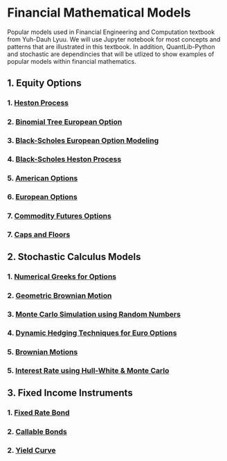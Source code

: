 # Financial Mathematical Models
Popular models used in Financial Engineering and Computation textbook from Yuh-Dauh Lyuu. We will use Jupyter notebook for most concepts and patterns that are illustrated in this textbook. In addition, QuantLib-Python and stochastic are dependincies that will be utlized to show examples of popular models within financial mathematics.

## 1. Equity Options
###   1. [Heston Process](https://github.com/NijazK/FinancialEngineeringModels/blob/main/Equity%20Options%20Models/HestonProcessEuroOption.ipynb)
#####                                    
###   2. [Binomial Tree European Option](https://github.com/NijazK/FinancialEngineeringModels/blob/main/Equity%20Options%20Models/BinomialTreeEuropeanOptions.ipynb)
#####  
###   3. [Black-Scholes European Option Modeling](https://github.com/NijazK/FinancialEngineeringModels/blob/main/Equity%20Options%20Models/Black-ScholesEuropean.ipynb)
#####    
###   4. [Black-Scholes Heston Process](https://github.com/NijazK/FinancialEngineeringModels/blob/main/Equity%20Options%20Models/Black-ScholesHeston.ipynb)
#####    
###   5. [American Options](https://github.com/NijazK/FinancialEngineeringModels/blob/main/Equity%20Options%20Models/americanoptions.py)  
#####
###   6. [European Options](https://github.com/NijazK/FinancialEngineeringModels/blob/main/Equity%20Options%20Models/europeanoptions.py)
#####
###   7. [Commodity Futures Options](https://github.com/NijazK/FinancialEngineeringModels/blob/main/Equity%20Options%20Models/ValuingOptionsOnCommodities.ipynb)
#####
###   7. [Caps and Floors](https://github.com/NijazK/FinancialEngineeringModels/blob/main/Equity%20Options%20Models/capsfloors.ipynb)

## 2. Stochastic Calculus Models
###   1. [Numerical Greeks for Options](https://github.com/NijazK/FinancialEngineeringModels/blob/main/Stochastic%20Calculus%20and%20Brownian%20Motion/GreekCalculations.ipynb)
#####                                    
###   2. [Geometric Brownian Motion](https://github.com/NijazK/FinancialEngineeringModels/blob/main/Stochastic%20Calculus%20and%20Brownian%20Motion/GeoBrownianSim.ipynb)
#####  
###   3. [Monte Carlo Simulation using Random Numbers](https://github.com/NijazK/FinancialEngineeringModels/blob/main/Stochastic%20Calculus%20and%20Brownian%20Motion/RandomNumberMonteCarlo.ipynb)
#####    
###   4. [Dynamic Hedging Techniques for Euro Options](https://github.com/NijazK/FinancialEngineeringModels/blob/main/Stochastic%20Calculus%20and%20Brownian%20Motion/DefiningrhoProcess.ipynb)
#####    
###   5. [Brownian Motions](https://github.com/NijazK/FinancialEngineeringModels/blob/main/Stochastic%20Calculus%20and%20Brownian%20Motion/BrownianMotions.ipynb)
#####
###   5. [Interest Rate using Hull-White & Monte Carlo](https://github.com/NijazK/FinancialEngineeringModels/blob/main/Stochastic%20Calculus%20and%20Brownian%20Motion/Hull-WhiteMonteCarlo.ipynb)

## 3. Fixed Income Instruments
###   1. [Fixed Rate Bond](https://github.com/NijazK/FinancialEngineeringModels/blob/main/Fixed%20Income%20Instruments/FixedRateBonds.ipynb)
#####
###   2. [Callable Bonds](https://github.com/NijazK/FinancialEngineeringModels/blob/main/Fixed%20Income%20Instruments/ModelingCallablebonds.ipynb)
#####
###   2. [Yield Curve](https://github.com/NijazK/FinancialEngineeringModels/blob/main/Fixed%20Income%20Instruments/yieldcurve.ipynb)
#####
